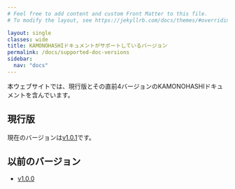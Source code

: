 ```yaml
---
# Feel free to add content and custom Front Matter to this file.
# To modify the layout, see https://jekyllrb.com/docs/themes/#overriding-theme-defaults

layout: single
classes: wide
title: KAMONOHASHIドキュメントがサポートしているバージョン
permalink: /docs/supported-doc-versions
sidebar:
  nav: "docs"
---
```


本ウェブサイトでは、現行版とその直前4バージョンのKAMONOHASHIドキュメントを含んでいます。

## 現行版
現在のバージョンは[v1.0.1](https://kamonohashi.ai/)です。

## 以前のバージョン
 - [v1.0.0](https://v1-0-0.kamonohashi.ai/)


